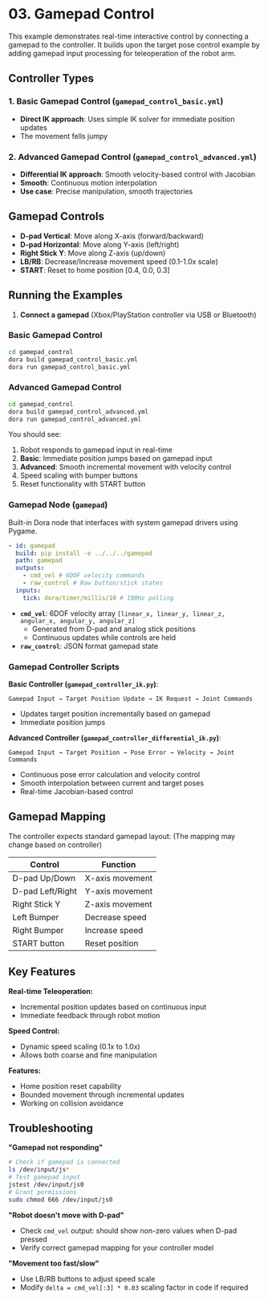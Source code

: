 # 03. Gamepad Control

This example demonstrates real-time interactive control by connecting a gamepad to the controller. It builds upon the target pose control example by adding gamepad input processing for teleoperation of the robot arm.

## Controller Types

### 1. Basic Gamepad Control (`gamepad_control_basic.yml`)

- **Direct IK approach**: Uses simple IK solver for immediate position updates
- The movement fells jumpy

### 2. Advanced Gamepad Control (`gamepad_control_advanced.yml`)

- **Differential IK approach**: Smooth velocity-based control with Jacobian
- **Smooth**: Continuous motion interpolation
- **Use case**: Precise manipulation, smooth trajectories

## Gamepad Controls

- **D-pad Vertical**: Move along X-axis (forward/backward)
- **D-pad Horizontal**: Move along Y-axis (left/right)
- **Right Stick Y**: Move along Z-axis (up/down)
- **LB/RB**: Decrease/Increase movement speed (0.1-1.0x scale)
- **START**: Reset to home position [0.4, 0.0, 0.3]

## Running the Examples

1. **Connect a gamepad** (Xbox/PlayStation controller via USB or Bluetooth)

### Basic Gamepad Control

```bash
cd gamepad_control
dora build gamepad_control_basic.yml
dora run gamepad_control_basic.yml
```

### Advanced Gamepad Control

```bash
cd gamepad_control
dora build gamepad_control_advanced.yml
dora run gamepad_control_advanced.yml
```

You should see:

1. Robot responds to gamepad input in real-time
2. **Basic**: Immediate position jumps based on gamepad input
3. **Advanced**: Smooth incremental movement with velocity control
4. Speed scaling with bumper buttons
5. Reset functionality with START button

### **Gamepad Node** (`gamepad`)

Built-in Dora node that interfaces with system gamepad drivers using Pygame.

```yaml
- id: gamepad
  build: pip install -e ../../../gamepad
  path: gamepad
  outputs:
    - cmd_vel # 6DOF velocity commands
    - raw_control # Raw button/stick states
  inputs:
    tick: dora/timer/millis/10 # 100Hz polling
```

- **`cmd_vel`**: 6DOF velocity array `[linear_x, linear_y, linear_z, angular_x, angular_y, angular_z]`
  - Generated from D-pad and analog stick positions
  - Continuous updates while controls are held
- **`raw_control`**: JSON format gamepad state

### **Gamepad Controller Scripts**

**Basic Controller (`gamepad_controller_ik.py`)**:

```
Gamepad Input → Target Position Update → IK Request → Joint Commands
```

- Updates target position incrementally based on gamepad
- Immediate position jumps

**Advanced Controller (`gamepad_controller_differential_ik.py`)**:

```
Gamepad Input → Target Position → Pose Error → Velocity → Joint Commands
```

- Continuous pose error calculation and velocity control
- Smooth interpolation between current and target poses
- Real-time Jacobian-based control

## Gamepad Mapping

The controller expects standard gamepad layout: (The mapping may change based on controller)

| Control          | Function        |
| ---------------- | --------------- |
| D-pad Up/Down    | X-axis movement |
| D-pad Left/Right | Y-axis movement |
| Right Stick Y    | Z-axis movement |
| Left Bumper      | Decrease speed  |
| Right Bumper     | Increase speed  |
| START button     | Reset position  |

## Key Features

**Real-time Teleoperation:**

- Incremental position updates based on continuous input
- Immediate feedback through robot motion

**Speed Control:**

- Dynamic speed scaling (0.1x to 1.0x)
- Allows both coarse and fine manipulation

**Features:**

- Home position reset capability
- Bounded movement through incremental updates
- Working on collision avoidance

## Troubleshooting

**"Gamepad not responding"**

```bash
# Check if gamepad is connected
ls /dev/input/js*
# Test gamepad input
jstest /dev/input/js0
# Grant permissions
sudo chmod 666 /dev/input/js0
```

**"Robot doesn't move with D-pad"**

- Check `cmd_vel` output: should show non-zero values when D-pad pressed
- Verify correct gamepad mapping for your controller model

**"Movement too fast/slow"**

- Use LB/RB buttons to adjust speed scale
- Modify `delta = cmd_vel[:3] * 0.03` scaling factor in code if required

